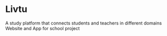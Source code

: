 # Livtu
A study platform that connects students and teachers in different domains
Website and App for school project
